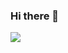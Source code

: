 ### Hi there 👋 

![](https://thiscatdoesnotexist.com/)

<!--
![](http://www.nyan.cat/cats/dub.gif)
![](http://www.nyan.cat/cats/jazz.gif)
-->
 
<!--
**elonzh/elonzh** is a ✨ _special_ ✨ repository because its `README.md` (this file) appears on your GitHub profile.

Here are some ideas to get you started:

- 🔭 I’m currently working on ...
- 🌱 I’m currently learning ...
- 👯 I’m looking to collaborate on ...
- 🤔 I’m looking for help with ...
- 💬 Ask me about ...
- 📫 How to reach me: ...
- 😄 Pronouns: ...
- ⚡ Fun fact: ...
-->
